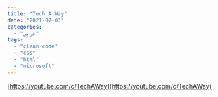 ```yaml
---
title: "Tech A Way"
date: "2021-07-03"
categories:
  - "عربي"
tags:
  - "clean code"
  - "css"
  - "html"
  - "microsoft"
---
```


[https://youtube.com/c/TechAWay](https://youtube.com/c/TechAWay)
